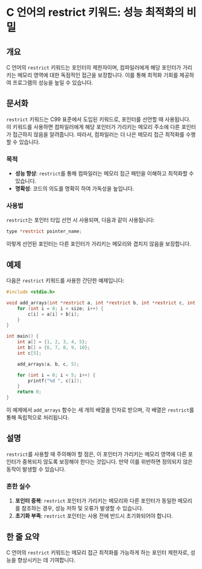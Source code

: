 <!--
Meta Description: # C 언어의 restrict 키워드: 성능 최적화의 비밀 ## 개요 C 언어의 `restrict` 키워드는 포인터의 제한자이며, 컴파일러에게 해당 포인터가 가리키는 메모리 영역에 대한 독점적인 접근을 보장합니다. 이를 통해 최적화 기회를 제공하여 프로그램의 성능을 높...
Meta Keywords: restrict, int, 포인터가, 메모리, 가리키는
-->

# C 언어의 restrict 키워드: 성능 최적화의 비밀

## 개요
C 언어의 `restrict` 키워드는 포인터의 제한자이며, 컴파일러에게 해당 포인터가 가리키는 메모리 영역에 대한 독점적인 접근을 보장합니다. 이를 통해 최적화 기회를 제공하여 프로그램의 성능을 높일 수 있습니다.

## 문서화
`restrict` 키워드는 C99 표준에서 도입된 키워드로, 포인터를 선언할 때 사용됩니다. 이 키워드를 사용하면 컴파일러에게 해당 포인터가 가리키는 메모리 주소에 다른 포인터가 접근하지 않음을 알려줍니다. 따라서, 컴파일러는 더 나은 메모리 접근 최적화를 수행할 수 있습니다.

### 목적
- **성능 향상**: `restrict`를 통해 컴파일러는 메모리 접근 패턴을 이해하고 최적화할 수 있습니다.
- **명확성**: 코드의 의도를 명확히 하여 가독성을 높입니다.

### 사용법
`restrict`는 포인터 타입 선언 시 사용되며, 다음과 같이 사용됩니다:

```c
type *restrict pointer_name;
```

이렇게 선언된 포인터는 다른 포인터가 가리키는 메모리와 겹치지 않음을 보장합니다.

## 예제
다음은 `restrict` 키워드를 사용한 간단한 예제입니다:

```c
#include <stdio.h>

void add_arrays(int *restrict a, int *restrict b, int *restrict c, int size) {
    for (int i = 0; i < size; i++) {
        c[i] = a[i] + b[i];
    }
}

int main() {
    int a[] = {1, 2, 3, 4, 5};
    int b[] = {6, 7, 8, 9, 10};
    int c[5];

    add_arrays(a, b, c, 5);

    for (int i = 0; i < 5; i++) {
        printf("%d ", c[i]);
    }
    return 0;
}
```

이 예제에서 `add_arrays` 함수는 세 개의 배열을 인자로 받으며, 각 배열은 `restrict`를 통해 독립적으로 처리됩니다.

## 설명
`restrict`를 사용할 때 주의해야 할 점은, 이 포인터가 가리키는 메모리 영역에 다른 포인터가 중복되지 않도록 보장해야 한다는 것입니다. 만약 이를 위반하면 정의되지 않은 동작이 발생할 수 있습니다. 

### 흔한 실수
1. **포인터 중복**: `restrict` 포인터가 가리키는 메모리와 다른 포인터가 동일한 메모리를 참조하는 경우, 성능 저하 및 오류가 발생할 수 있습니다.
2. **초기화 부족**: `restrict` 포인터는 사용 전에 반드시 초기화되어야 합니다.

## 한 줄 요약
C 언어의 `restrict` 키워드는 메모리 접근 최적화를 가능하게 하는 포인터 제한자로, 성능을 향상시키는 데 기여합니다.